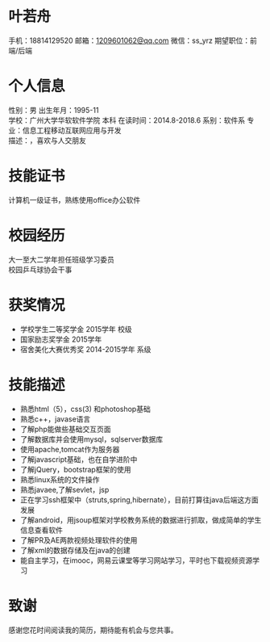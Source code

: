 # 叶若舟
 手机：18814129520  邮箱：1209601062@qq.com  微信：ss_yrz  期望职位：前端/后端
# 个人信息
  性别：男                        出生年月：1995-11  
  学校：广州大学华软软件学院        本科     在读时间：2014.8-2018.6
  系别：软件系                    专业：信息工程移动互联网应用与开发  
  描述：，喜欢与人交朋友
# 技能证书
  计算机一级证书，熟练使用office办公软件   
# 校园经历
  大一至大二学年担任班级学习委员  
  校园乒乓球协会干事   
# 获奖情况
  * 学校学生二等奖学金 2015学年 校级
  * 国家励志奖学金  2015学年
  * 宿舍美化大赛优秀奖 2014-2015学年 系级    
# 技能描述
  * 熟悉html（5），css(3) 和photoshop基础
  * 熟悉c++，javase语言
  * 了解php能做些基础交互页面
  * 了解数据库并会使用mysql，sqlserver数据库
  * 使用apache,tomcat作为服务器
  * 了解javascript基础，也在自学进阶中
  * 了解jQuery，bootstrap框架的使用
  * 熟悉linux系统的文件操作
  * 熟悉javaee,了解sevlet，jsp
  * 正在学习ssh框架中（struts,spring,hibernate），目前打算往java后端这方面发展
  * 了解android，用jsoup框架对学校教务系统的数据进行抓取，做成简单的学生信息查看软件
  * 了解PR及AE两款视频处理软件的使用
  * 了解xml的数据存储及在java的创建 
  * 能自主学习，在imooc，网易云课堂等学习网站学习，平时也下载视频资源学习
  
# 致谢
感谢您花时间阅读我的简历，期待能有机会与您共事。
